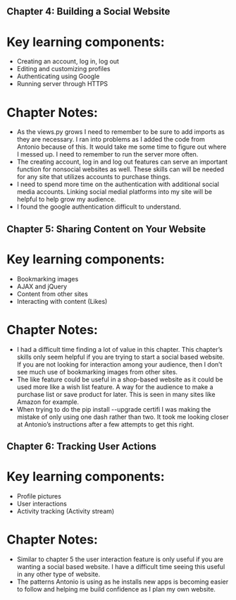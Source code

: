 ## Chapter 4: Building a Social Website
# Key learning components:
* Creating an account, log in, log out
* Editing and customizing profiles
* Authenticating using Google
* Running server through HTTPS
# Chapter Notes:
* As the views.py grows I need to remember to be sure to add imports as they are necessary.  I ran into problems as I added the code from Antonio because of this.  It would take me some time to figure out where I messed up.  I need to remember to run the server more often.  
* The creating account, log in and log out features can serve an important function for nonsocial websites as well.  These skills can will be needed for any site that utilizes accounts to purchase things.
* I need to spend more time on the authentication with additional social media accounts.  Linking social medial platforms into my site will be helpful to help grow my audience.
* I found the google authentication difficult to understand.  

## Chapter 5: Sharing Content on Your Website
# Key learning components:
* Bookmarking images
* AJAX and jQuery
* Content from other sites
* Interacting with content (Likes)
# Chapter Notes:
* I had a difficult time finding a lot of value in this chapter.  This chapter’s skills only seem helpful if you are trying to start a social based website.  If you are not looking for interaction among your audience, then I don’t see much use of bookmarking images from other sites.
* The like feature could be useful in a shop-based website as it could be used more like a wish list feature.  A way for the audience to make a purchase list or save product for later.  This is seen in many sites like Amazon for example.
* When trying to do the pip install --upgrade certifi I was making the mistake of only using one dash rather than two.  It took me looking closer at Antonio’s instructions after a few attempts to get this right.

## Chapter 6: Tracking User Actions
# Key learning components:
* Profile pictures
* User interactions
* Activity tracking (Activity stream)
# Chapter Notes:
* Similar to chapter 5 the user interaction feature is only useful if you are wanting a social based website.  I have a difficult time seeing this useful in any other type of website.  
* The patterns Antonio is using as he installs new apps is becoming easier to follow and helping me build confidence as I plan my own website.
